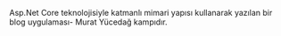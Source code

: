 Asp.Net Core  teknolojisiyle katmanlı mimari yapısı kullanarak yazılan bir blog uygulaması- Murat Yücedağ kampıdır.